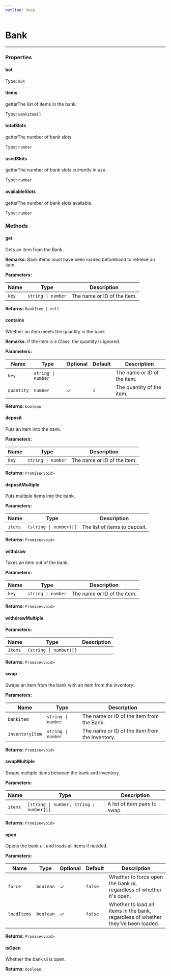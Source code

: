 ```yaml
---
outline: deep
---
```


# Bank 

---

### Properties

#### bot

Type: `Bot`

#### items

​<Badge type="info">getter</Badge>The list of items in the bank.

Type: `BankItem[]`

#### totalSlots

​<Badge type="info">getter</Badge>The number of bank slots.

Type: `number`

#### usedSlots

​<Badge type="info">getter</Badge>The number of bank slots currently in use.

Type: `number`

#### availableSlots

​<Badge type="info">getter</Badge>The number of bank slots available.

Type: `number`

### Methods

#### get

Gets an item from the Bank.

**Remarks:** Bank items must have been loaded beforehand to retrieve an item.

**Parameters:**

| Name | Type | Description |
|------|------|-------------|
| `key` | `string \| number` | The name or ID of the item. |

**Returns:** `BankItem | null`

#### contains

Whether an item meets the quantity in the bank.

**Remarks:** If the item is a Class, the quantity is ignored.

**Parameters:**

| Name | Type | Optional | Default | Description |
|------|------|----------|---------|-------------|
| `key` | `string \| number` |  |  | The name or ID of the item. |
| `quantity` | `number` | ✓ | `1` | The quantity of the item. |

**Returns:** `boolean`

#### deposit

Puts an item into the bank.

**Parameters:**

| Name | Type | Description |
|------|------|-------------|
| `key` | `string \| number` | The name or ID of the item. |

**Returns:** `Promise<void>`

#### depositMultiple

Puts multiple items into the bank.

**Parameters:**

| Name | Type | Description |
|------|------|-------------|
| `items` | `(string \| number)[]` | The list of items to deposit. |

**Returns:** `Promise<void>`

#### withdraw

Takes an item out of the bank.

**Parameters:**

| Name | Type | Description |
|------|------|-------------|
| `key` | `string \| number` | The name or ID of the item. |

**Returns:** `Promise<void>`

#### withdrawMultiple

**Parameters:**

| Name | Type | Description |
|------|------|-------------|
| `items` | `(string \| number)[]` |  |

**Returns:** `Promise<void>`

#### swap

Swaps an item from the bank with an item from the inventory.

**Parameters:**

| Name | Type | Description |
|------|------|-------------|
| `bankItem` | `string \| number` | The name or ID of the item from the Bank. |
| `inventoryItem` | `string \| number` | The name or ID of the item from the Inventory. |

**Returns:** `Promise<void>`

#### swapMultiple

Swaps multiple items between the bank and inventory.

**Parameters:**

| Name | Type | Description |
|------|------|-------------|
| `items` | `[string \| number, string \| number][]` | A list of item pairs to swap. |

**Returns:** `Promise<void>`

#### open

Opens the bank ui, and loads all items if needed.

**Parameters:**

| Name | Type | Optional | Default | Description |
|------|------|----------|---------|-------------|
| `force` | `boolean` | ✓ | `false` | Whether to force open the bank ui, regardless of whether it's open. |
| `loadItems` | `boolean` | ✓ | `false` | Whether to load all items in the bank, regardless of whether they've been loaded. |

**Returns:** `Promise<void>`

#### isOpen

Whether the bank ui is open.

**Returns:** `boolean`

